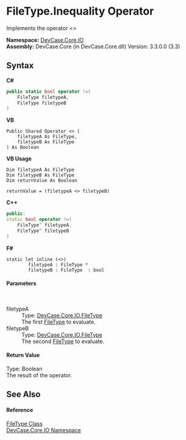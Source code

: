 # FileType.Inequality Operator 
 

Implements the operator <>

**Namespace:**&nbsp;<a href="N_DevCase_Core_IO">DevCase.Core.IO</a><br />**Assembly:**&nbsp;DevCase.Core (in DevCase.Core.dll) Version: 3.3.0.0 (3.3)

## Syntax

**C#**<br />
``` C#
public static bool operator !=(
	FileType filetypeA,
	FileType filetypeB
)
```

**VB**<br />
``` VB
Public Shared Operator <> ( 
	filetypeA As FileType,
	filetypeB As FileType
) As Boolean
```

**VB Usage**<br />
``` VB Usage
Dim filetypeA As FileType
Dim filetypeB As FileType
Dim returnValue As Boolean

returnValue = (filetypeA <> filetypeB)
```

**C++**<br />
``` C++
public:
static bool operator !=(
	FileType^ filetypeA, 
	FileType^ filetypeB
)
```

**F#**<br />
``` F#
static let inline (<>)
        filetypeA : FileType * 
        filetypeB : FileType  : bool
```


#### Parameters
&nbsp;<dl><dt>filetypeA</dt><dd>Type: <a href="T_DevCase_Core_IO_FileType">DevCase.Core.IO.FileType</a><br />The first <a href="T_DevCase_Core_IO_FileType">FileType</a> to evaluate.</dd><dt>filetypeB</dt><dd>Type: <a href="T_DevCase_Core_IO_FileType">DevCase.Core.IO.FileType</a><br />The second <a href="T_DevCase_Core_IO_FileType">FileType</a> to evaluate.</dd></dl>

#### Return Value
Type: Boolean<br />The result of the operator.

## See Also


#### Reference
<a href="T_DevCase_Core_IO_FileType">FileType Class</a><br /><a href="N_DevCase_Core_IO">DevCase.Core.IO Namespace</a><br />